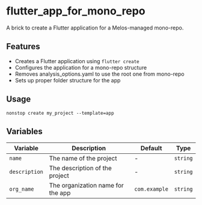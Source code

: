 # flutter_app_for_mono_repo

A brick to create a Flutter application for a Melos-managed mono-repo.

## Features

- Creates a Flutter application using `flutter create`
- Configures the application for a mono-repo structure
- Removes analysis_options.yaml to use the root one from mono-repo
- Sets up proper folder structure for the app

## Usage

```shell
nonstop create my_project --template=app
```

## Variables

| Variable      | Description                       | Default       | Type     |
|---------------|-----------------------------------|---------------|----------|
| `name`        | The name of the project           | -             | `string` |
| `description` | The description of the project    | -             | `string` |
| `org_name`    | The organization name for the app | `com.example` | `string` |